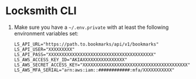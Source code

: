 # Locksmith CLI

 1. Make sure you have a `~/.env.private` with at least the following
    environment variables set:
    
        LS_API_URL="https://path.to.bookmarks/api/v1/bookmarks"
        LS_API_USER="XXXXXXXXX"
        LS_API_PASS="XXXXXXXXXXXXXXXXXXXXXXXXXXXXXXXXXXXXXXXX"
        LS_AWS_ACCESS_KEY_ID="AKIAXXXXXXXXXXXXXXXX"
        LS_AWS_SECRET_ACCESS_KEY="XXXXXXXXXXXXXXXXXXXXXXXXXXXXXXXXXXXXXXXX"
        LS_AWS_MFA_SERIAL="arn:aws:iam::############:mfa/XXXXXXXXXXX"
